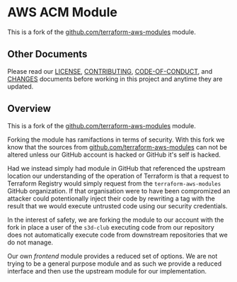 # AWS ACM Module
This is a fork of the [github.com/terraform-aws-modules][fork] module.

## Other Documents
Please read our [LICENSE][lice], [CONTRIBUTING][cont], [CODE-OF-CONDUCT][code],
and [CHANGES][chge] documents before working in this project and anytime they
are updated.

## Overview
This is a fork of the [github.com/terraform-aws-modules][fork] module.

Forking the module has ramifactions in terms of security. With this fork we know
that the sources from [github.com/terraform-aws-modules][fork] can not be
altered unless our GitHub account is hacked or GitHub it's self is hacked.

Had we instead simply had module in GitHub that referenced the upstream location
our understanding of the operation of Terraform is that a request to Terraform
Registry would simply request from the `terraform-aws-modules` GitHub
organization. If that organisation were to have been compromized an attacker
could potentionally inject their code by rewriting a tag with the result that we
would execute untrusted code using our security credentials.

In the interest of safety, we are forking the module to our account with the
fork in place a user of the `s3d-club` executing code from our repository does
not automatically execute code from downstream repositories that we do not
manage.

Our own _frontend_ module provides a reduced set of options. We are not trying
to be a general purpose module and as such we provide a reduced interface and
then use the upstream module for our implementation.

[chge]: ./CHANGES.md
[code]: ./CODE-OF-CONDUCT.md
[cont]: ./CONTRIBUTING.md
[fork]: https://github.com/terraform-aws-modules/terraform-aws-acm
[lice]: ./LICENSE.md
